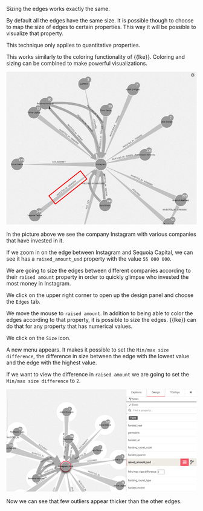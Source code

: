 Sizing the edges works exactly the same.

By default all the edges have the same size. 
It is possible though to choose to map the size of edges to certain 
properties. 
This way it will be possible to visualize that property.

This technique only applies to quantitative properties.

This works similarly to the coloring functionality of {{lke}}.
Coloring and sizing can be combined to make powerful visualizations.

![](PriceZoom.png)

In the picture above we see the company Instagram with various companies 
that have invested in it.

If we zoom in on the edge between Instagram and Sequoia Capital, we can 
see it has a `raised_amount_usd` property with the value `55 000 000`.

We are going to size the edges between different companies according to 
their `raised amount` property in order to quickly glimpse who invested 
the most money in Instagram.

We click on the upper right corner to open up the design panel and 
choose the `Edges` tab.

We move the mouse to `raised amount`.
In addition to being able to color the edges according to that property, 
it is possible to size the edges. 
{{lke}} can do that for any property that has numerical 
values.

We click on the `Size` icon.

A new menu appears. 
It makes it possible to set the `Min/max size difference`, 
the difference in size between the edge with the lowest value and the 
edge with the highest value.

If we want to view the difference in `raised amount` we are going to 
set the `Min/max size difference` to `2`.

![](TailleEdges.png)

Now we can see that few outliers appear thicker than the other edges.
